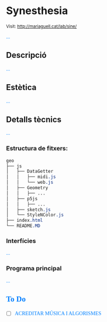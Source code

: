 # Synesthesia

<style>n{color:#0080ff;font-family:"Segoe Print"}</style>

<small>Visit: http://mariaguell.cat/lab/sine/</small>

<n>...</n>

## Descripció

<n>...</n>

## Estètica

<n>...</n>

## Detalls tècnics

<n>...</n>

### Estructura de fitxers:

```css
geo
├── js
│   ├── DataGetter
│   │   ├── midi.js
│   │   └── web.js
│   ├── Geometry
│   │   ├── ...
│   ├── p5js
│   │   ├── ...
│   ├── sketch.js
│   └── StyleNColor.js
├── index.html
└── README.MD
```

### Interfícies

<n>...</n>

### Programa principal

<n>...</n>

## <n>To Do</n>

* [ ] <n>ACREDITAR MÚSICA I ALGORISMES</n>